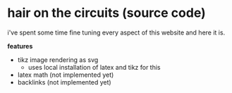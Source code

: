 # hair on the circuits **(source code)**

i've spent some time fine tuning every aspect of this website and here it is.

**features**
- tikz image rendering as svg
	- uses local installation of latex and tikz for this
- latex math (not implemented yet)
- backlinks (not implemented yet)
